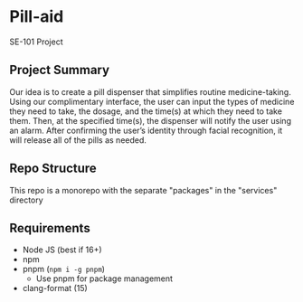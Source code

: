 # Pill-aid

SE-101 Project

## Project Summary

Our idea is to create a pill dispenser that simplifies routine medicine-taking. Using our complimentary interface, the user can input the types of medicine they need to take, the dosage, and the time(s) at which they need to take them. Then, at the specified time(s), the dispenser will notify the user using an alarm. After confirming the user’s identity through facial recognition, it will release all of the pills as needed.

## Repo Structure

This repo is a monorepo with the separate "packages" in the "services" directory

## Requirements

-   Node JS (best if 16+)
-   npm
-   pnpm (`npm i -g pnpm`)
    -   Use pnpm for package management
-   clang-format (15)
